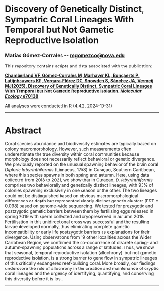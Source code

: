 
# Discovery of Genetically Distinct, Sympatric Coral Lineages With Temporal but Not Gametic Reproductive Isolation

### Matías Gómez-Corrales -- <mgomezco@nova.edu>

This repository contains scripts and data associated with the publication:

**[Chamberland VF, Gómez-Corrales M, Marhaver KL, Bongaerts P, Latijnhouwers KR, Vergara-Flórez DC, Snowden S, Sánchez JA, Vermeij MJ(2025). Discovery of Genetically Distinct, Sympatric Coral Lineages With Temporal but Not Gametic Reproductive Isolation. *Molecular Ecology* e70138](https://doi.org/10.1111/mec.70138)**

All analyses were conducted in R (4.4.2, 2024-10-31)

------------------------------------------------------------------------
# Abstract
Coral species abundance and biodiversity estimates are typically based on colony macromorphology. However, such measurements often underestimate the true diversity within coral communities because morphology does not necessarily reflect behavioral or genetic divergence. We previously reported on the unusual spawning behavior of the brain coral *Diploria labyrinthiformis* (Linnaeus, 1758) in Curaçao, Southern Caribbean, where this species spawns in both spring and autumn. Here, using data collected from 2013 to 2021, we show that in Curaçao, *D. labyrinthiformis* comprises two behaviorally and genetically distinct lineages, with 93% of colonies spawning exclusively in one season or the other. The two lineages could not be distinguished based on obvious macromorphological differences or depth but represented clearly distinct genetic clusters (FST = 0.098) based on genome-wide sequencing. We tested for prezygotic and postzygotic gametic barriers between them by fertilising eggs released in spring 2019 with sperm collected and cryopreserved in autumn 2018. Fertilisation in this unidirectional cross was successful and the resulting larvae developed normally, thus eliminating complete gametic incompatibility or early life postzygotic barriers as explanations for their divergence. Using observations from 19 other localities across the Wider Caribbean Region, we confirmed the co-occurrence of discrete spring- and autumn-spawning populations across a range of latitudes. Thus, we show that seasonal, temporal reproductive isolation (allochrony), but not gametic reproductive isolation, is a strong barrier to gene flow in sympatric lineages of this critically endangered reef-building coral. More broadly, our findings underscore the role of allochrony in the creation and maintenance of cryptic coral lineages and the urgency of identifying, quantifying, and conserving this diversity before it is lost. 

------------------------------------------------------------------------
